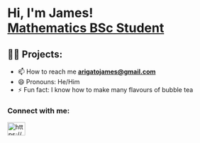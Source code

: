 <h1>Hi, I'm James! <br/><a href="https://github.com/jameslin01">Mathematics BSc Student</a>

<h2>👨‍💻 Projects:</h2>


- 📫 How to reach me **arigatojames@gmail.com**
- 😄 Pronouns: He/Him
- ⚡ Fun fact: I know how to make many flavours of bubble tea


<h3 align="left">Connect with me:</h3>
<p align="left">
<a href="https://www.linkedin.com/in/jamesjl/" target="blank"><img align="center" src="https://raw.githubusercontent.com/rahuldkjain/github-profile-readme-generator/master/src/images/icons/Social/linked-in-alt.svg" alt="https://www.linkedin.com/in/jamesjl/" height="30" width="40" /></a>
</p>


[linkedin]: https://linkedin.com/in/jamesjl/
